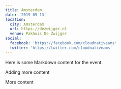 ```yaml
---
title: Amsterdam
date: '2019-09-13'
location:
  city: Amsterdam
  url: https://dezwijger.nl
  venue: Pakhuis De Zwijger
social:
  facebook: 'https://facebook.com/cloudnativeams'
  twitter: 'https://twitter.com/cloudnativeams'
---
```


Here is some Markdown content for the event.

Adding more content

More content
